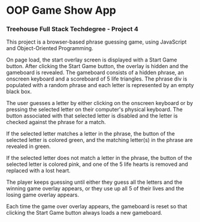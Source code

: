 # OOP Game Show App

### Treehouse Full Stack Techdegree - Project 4

This project is a browser-based phrase guessing game, using JavaScript and Object-Oriented Programming.

On page load, the start overlay screen is displayed with a Start Game button.
After clicking the Start Game button, the overlay is hidden and the gameboard is revealed.
The gameboard consists of a hidden phrase, an onscreen keyboard and a scoreboard of 5 life triangles.
The phrase div is populated with a random phrase and each letter is represented by an empty black box.

The user guesses a letter by either clicking on the onscreen keyboard or by pressing the selected letter on their computer's physical keyboard.
The button associated with that selected letter is disabled and the letter is checked against the phrase for a match.

If the selected letter matches a letter in the phrase, the button of the selected letter is colored green, and the matching letter(s) in the phrase are revealed in green.

If the selected letter does not match a letter in the phrase, the button of the selected letter is colored pink, and one of the 5 life hearts is removed and replaced with a lost heart.

The player keeps guessing until either they guess all the letters and the winning game overlay appears, or they use up all 5 of their lives and the losing game overlay appears.

Each time the game over overlay appears, the gameboard is reset so that clicking the Start Game button always loads a new gameboard.
